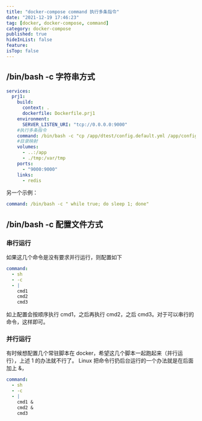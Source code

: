 ```yaml
---
title: "docker-compose command 执行多条指令"
date: "2021-12-19 17:46:23"
tag: [docker, docker-compose, command]
category: docker-compose
published: true
hideInList: false
feature:
isTop: false
---
```


## /bin/bash -c 字符串方式

```yaml
services:
  prj1:
    build:
      context: .
      dockerfile: Dockerfile.prj1
    environment:
      SERVER_LISTEN_URI: "tcp://0.0.0.0:9000"
    #执行多条指令
    command: /bin/bash -c "cp /app/dtest/config.default.yml /app/config.yml && python -u /app/dtest/tcc.py"
    #目录映射
    volumes:
      - ..:/app
      - ./tmp:/var/tmp
    ports:
      - "9000:9000"
    links:
      - redis
```

另一个示例：

```yaml
command: /bin/bash -c " while true; do sleep 1; done"
```

## /bin/bash -c 配置文件方式

### 串行运行

如果这几个命令是没有要求并行运行，则配置如下

```yaml
command:
  - sh
  - -c
  - |
    cmd1
    cmd2
    cmd3
```

如上配置会按顺序执行 cmd1，之后再执行 cmd2，之后 cmd3。对于可以串行的命令，这样即可。

### 并行运行

有时候想配置几个常驻脚本在 docker，希望这几个脚本一起跑起来（并行运行），上述 1 的办法就不行了。
Linux 把命令行扔后台运行的一个办法就是在后面加上 &，

```yaml
command:
  - sh
  - -c
  - |
    cmd1 &
    cmd2 &
    cmd3
```

